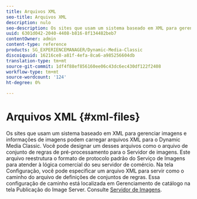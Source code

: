 ```yaml
---
title: Arquivos XML
seo-title: Arquivos XML
description: nulo
seo-description: Os sites que usam um sistema baseado em XML para gerenciar imagens e informações de imagens podem carregar arquivos XML para o Dynamic Media Classic. Saiba mais sobre arquivos XML.
uuid: 6301d042-2040-4408-b816-8f134482beb7
contentOwner: admin
content-type: reference
products: SG_EXPERIENCEMANAGER/Dynamic-Media-Classic
discoiquuid: 16216ce8-a81f-4efa-8ca6-a985256604db
translation-type: tm+mt
source-git-commit: 1df4f88ef856160ee06c43dc6ec430df122f2408
workflow-type: tm+mt
source-wordcount: '124'
ht-degree: 0%

---
```



# Arquivos XML {#xml-files}

Os sites que usam um sistema baseado em XML para gerenciar imagens e informações de imagens podem carregar arquivos XML para o Dynamic Media Classic. Você pode designar um desses arquivos como o arquivo de conjunto de regras de pré-processamento para o Servidor de imagens. Este arquivo reestrutura o formato de protocolo padrão do Serviço de Imagens para atender à lógica comercial do seu servidor de comércio. Na tela Configuração, você pode especificar um arquivo XML para servir como o caminho do arquivo de definições de conjuntos de regras. Essa configuração de caminho está localizada em Gerenciamento de catálogo na tela Publicação do Image Server. Consulte [Servidor de Imagens](publish-setup.md#image_server).
